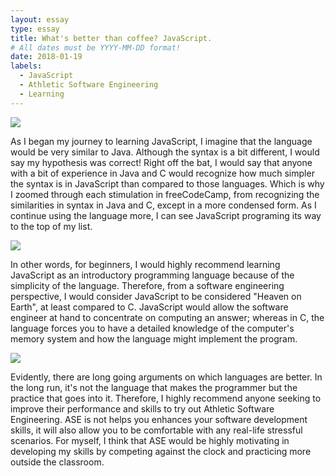 ```yaml
---
layout: essay
type: essay
title: What's better than coffee? JavaScript.
# All dates must be YYYY-MM-DD format!
date: 2018-01-19
labels:
  - JavaScript
  - Athletic Software Engineering
  - Learning
---
```


<img class="ui tiny left circular floated image" src="../images/paintbrushes.jpg">

As I began my journey to learning JavaScript, I imagine that the language would be very similar to Java. Although the syntax is a bit different, I would say my hypothesis was correct! Right off the bat, I would say that anyone with a bit of experience in Java and C would recognize how much simpler the syntax is in JavaScript than compared to those languages. Which is why I zoomed through each stimulation in freeCodeCamp, from recognizing the similarities in syntax in Java and C, except in a more condensed form. As I continue using the language more, I can see JavaScript programing its way to the top of my list. 

<img class="ui tiny left circular floated image" src="../images/design-technology.jpg">

In other words, for beginners, I would highly recommend learning JavaScript as an introductory programming language because of the simplicity of the language. Therefore, from a software engineering perspective, I would consider JavaScript to be considered "Heaven on Earth", at least compared to C. JavaScript would allow the software engineer at hand to concentrate on computing an answer; whereas in C, the language forces you to have a detailed knowledge of the computer's memory system and how the language might implement the program.

<img class="ui tiny left circular floated image" src="../images/software-code.jpg">

Evidently, there are long going arguments on which languages are better. In the long run, it's not the language that makes the programmer but the practice that goes into it. Therefore, I highly recommend anyone seeking to improve their performance and skills to try out Athletic Software Engineering.  ASE is not helps you enhances your software development skills, it will also allow you to be comfortable with any real-life stressful scenarios. For myself, I think that ASE would be highly motivating in developing my skills by competing against the clock and practicing more outside the classroom.

